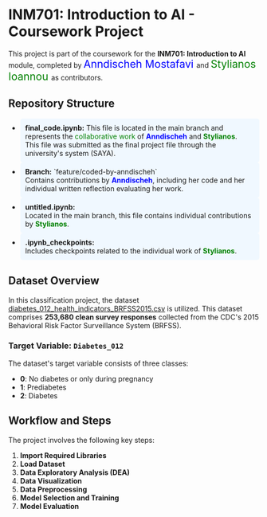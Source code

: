 <h1>INM701: Introduction to AI - Coursework Project</h1>

<p>
This project is part of the coursework for the <strong>INM701: Introduction to AI</strong> module, completed by
<span style="font-size: 1.5em; color: blue;">
  <a href="https://anndischeh.github.io/" target="_blank" style="text-decoration: none; color: blue;">Anndischeh Mostafavi</a>
</span>
and
<span style="font-size: 1.5em; color: green;">
  <a href="https://github.com/StylianosIoannou" target="_blank" style="text-decoration: none; color: green;">Stylianos Ioannou</a>
</span>
as contributors.
</p>


<h2>Repository Structure</h2>

<ul>
  <li style="background-color: #f0f8ff; padding: 10px; border-radius: 5px;">
    <strong>final_code.ipynb:</strong>
    This file is located in the main branch and represents the <span style="color: green;">collaborative work</span> of
    <span style="font-weight: bold; color: blue;">Anndischeh</span>
    and
    <span style="font-weight: bold; color: green;">Stylianos</span>.
    <br>
    This file was submitted as the final project file through the university's system (SAYA).
  </li>

  <li style="background-color: #f0f8ff; padding: 10px; border-radius: 5px;">
    <strong>Branch:</strong> `feature/coded-by-anndischeh`<br>
    Contains contributions by <span style="font-weight: bold; color: blue;">Anndischeh</span>, including her code and her individual written reflection evaluating her work.
  </li>

  <li style="background-color: #f0f8ff; padding: 10px; border-radius: 5px;">
    <strong>untitled.ipynb:</strong><br>
    Located in the main branch, this file contains individual contributions by
    <span style="font-weight: bold; color: green;">Stylianos</span>.
  </li>

  <li style="background-color: #f0f8ff; padding: 10px; border-radius: 5px;">
    <strong>.ipynb_checkpoints:</strong><br>
    Includes checkpoints related to the individual work of
    <span style="font-weight: bold; color: green;">Stylianos</span>.
  </li>
</ul>

## Dataset Overview

In this classification project, the dataset [diabetes_012_health_indicators_BRFSS2015.csv](https://www.kaggle.com/datasets/alexteboul/diabetes-health-indicators-dataset?select=diabetes_012_health_indicators_BRFSS2015.csv) is utilized. This dataset comprises **253,680 clean survey responses** collected from the CDC's 2015 Behavioral Risk Factor Surveillance System (BRFSS).

### Target Variable: `Diabetes_012`
The dataset's target variable consists of three classes:
- **0**: No diabetes or only during pregnancy  
- **1**: Prediabetes  
- **2**: Diabetes  

## Workflow and Steps

The project involves the following key steps:

1. **Import Required Libraries**  
2. **Load Dataset**  
3. **Data Exploratory Analysis (DEA)**  
4. **Data Visualization**  
5. **Data Preprocessing**  
6. **Model Selection and Training**  
7. **Model Evaluation**